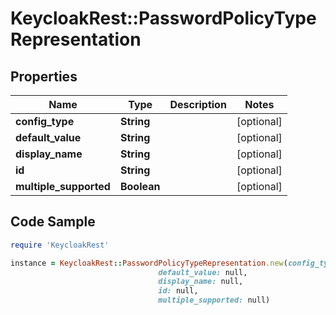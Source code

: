 # KeycloakRest::PasswordPolicyTypeRepresentation

## Properties

Name | Type | Description | Notes
------------ | ------------- | ------------- | -------------
**config_type** | **String** |  | [optional] 
**default_value** | **String** |  | [optional] 
**display_name** | **String** |  | [optional] 
**id** | **String** |  | [optional] 
**multiple_supported** | **Boolean** |  | [optional] 

## Code Sample

```ruby
require 'KeycloakRest'

instance = KeycloakRest::PasswordPolicyTypeRepresentation.new(config_type: null,
                                 default_value: null,
                                 display_name: null,
                                 id: null,
                                 multiple_supported: null)
```


